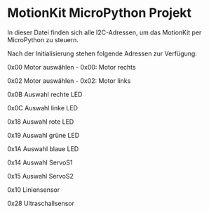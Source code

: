 # MotionKit MicroPython Projekt

In dieser Datei finden sich alle I2C-Adressen, um das MotionKit per MicroPython zu steuern.

Nach der Initialisierung stehen folgende Adressen zur Verfügung:

0x00   Motor auswählen - 0x00: Motor rechts

0x02   Motor auswählen - 0x02: Motor links

0x0B   Auswahl rechte LED

0x0C   Auswahl linke LED

0x18   Auswahl rote LED

0x19   Auswahl grüne LED

0x1A   Auswahl blaue LED

0x14   Auswahl ServoS1

0x15   Auswahl ServoS2

0x10   Liniensensor

0x28   Ultraschallsensor
